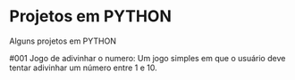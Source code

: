 # Projetos em PYTHON
 Alguns projetos em PYTHON

#001 Jogo de adivinhar o numero:
    Um jogo simples em que o usuário deve tentar adivinhar um número entre 1 e 10.